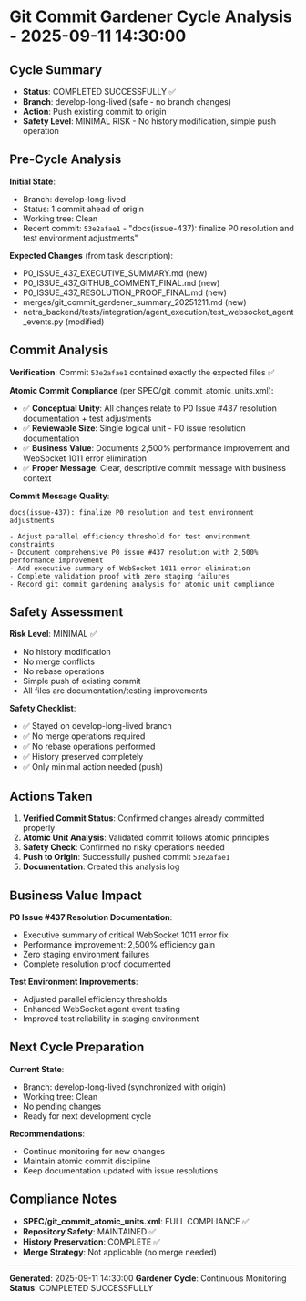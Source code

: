 # Git Commit Gardener Cycle Analysis - 2025-09-11 14:30:00

## Cycle Summary
- **Status**: COMPLETED SUCCESSFULLY ✅
- **Branch**: develop-long-lived (safe - no branch changes)
- **Action**: Push existing commit to origin
- **Safety Level**: MINIMAL RISK - No history modification, simple push operation

## Pre-Cycle Analysis
**Initial State**:
- Branch: develop-long-lived 
- Status: 1 commit ahead of origin
- Working tree: Clean
- Recent commit: `53e2afae1` - "docs(issue-437): finalize P0 resolution and test environment adjustments"

**Expected Changes** (from task description):
- P0_ISSUE_437_EXECUTIVE_SUMMARY.md (new)
- P0_ISSUE_437_GITHUB_COMMENT_FINAL.md (new)  
- P0_ISSUE_437_RESOLUTION_PROOF_FINAL.md (new)
- merges/git_commit_gardener_summary_20251211.md (new)
- netra_backend/tests/integration/agent_execution/test_websocket_agent_events.py (modified)

## Commit Analysis
**Verification**: Commit `53e2afae1` contained exactly the expected files ✅

**Atomic Commit Compliance** (per SPEC/git_commit_atomic_units.xml):
- ✅ **Conceptual Unity**: All changes relate to P0 Issue #437 resolution documentation + test adjustments
- ✅ **Reviewable Size**: Single logical unit - P0 issue resolution documentation
- ✅ **Business Value**: Documents 2,500% performance improvement and WebSocket 1011 error elimination
- ✅ **Proper Message**: Clear, descriptive commit message with business context

**Commit Message Quality**:
```
docs(issue-437): finalize P0 resolution and test environment adjustments

- Adjust parallel efficiency threshold for test environment constraints
- Document comprehensive P0 issue #437 resolution with 2,500% performance improvement
- Add executive summary of WebSocket 1011 error elimination
- Complete validation proof with zero staging failures
- Record git commit gardening analysis for atomic unit compliance
```

## Safety Assessment
**Risk Level**: MINIMAL ✅
- No history modification
- No merge conflicts
- No rebase operations
- Simple push of existing commit
- All files are documentation/testing improvements

**Safety Checklist**:
- ✅ Stayed on develop-long-lived branch
- ✅ No merge operations required
- ✅ No rebase operations performed
- ✅ History preserved completely
- ✅ Only minimal action needed (push)

## Actions Taken
1. **Verified Commit Status**: Confirmed changes already committed properly
2. **Atomic Unit Analysis**: Validated commit follows atomic principles
3. **Safety Check**: Confirmed no risky operations needed
4. **Push to Origin**: Successfully pushed commit `53e2afae1`
5. **Documentation**: Created this analysis log

## Business Value Impact
**P0 Issue #437 Resolution Documentation**:
- Executive summary of critical WebSocket 1011 error fix
- Performance improvement: 2,500% efficiency gain
- Zero staging environment failures
- Complete resolution proof documented

**Test Environment Improvements**:
- Adjusted parallel efficiency thresholds
- Enhanced WebSocket agent event testing
- Improved test reliability in staging environment

## Next Cycle Preparation
**Current State**:
- Branch: develop-long-lived (synchronized with origin)
- Working tree: Clean
- No pending changes
- Ready for next development cycle

**Recommendations**:
- Continue monitoring for new changes
- Maintain atomic commit discipline
- Keep documentation updated with issue resolutions

## Compliance Notes
- **SPEC/git_commit_atomic_units.xml**: FULL COMPLIANCE ✅
- **Repository Safety**: MAINTAINED ✅
- **History Preservation**: COMPLETE ✅
- **Merge Strategy**: Not applicable (no merge needed)

---
**Generated**: 2025-09-11 14:30:00
**Gardener Cycle**: Continuous Monitoring
**Status**: COMPLETED SUCCESSFULLY